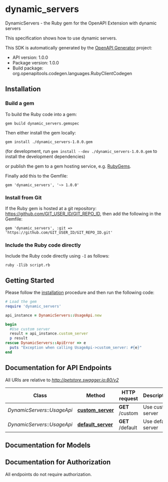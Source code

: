 # dynamic_servers

DynamicServers - the Ruby gem for the OpenAPI Extension with dynamic servers

This specification shows how to use dynamic servers.

This SDK is automatically generated by the [OpenAPI Generator](https://openapi-generator.tech) project:

- API version: 1.0.0
- Package version: 1.0.0
- Build package: org.openapitools.codegen.languages.RubyClientCodegen

## Installation

### Build a gem

To build the Ruby code into a gem:

```shell
gem build dynamic_servers.gemspec
```

Then either install the gem locally:

```shell
gem install ./dynamic_servers-1.0.0.gem
```

(for development, run `gem install --dev ./dynamic_servers-1.0.0.gem` to install the development dependencies)

or publish the gem to a gem hosting service, e.g. [RubyGems](https://rubygems.org/).

Finally add this to the Gemfile:

    gem 'dynamic_servers', '~> 1.0.0'

### Install from Git

If the Ruby gem is hosted at a git repository: https://github.com/GIT_USER_ID/GIT_REPO_ID, then add the following in the Gemfile:

    gem 'dynamic_servers', :git => 'https://github.com/GIT_USER_ID/GIT_REPO_ID.git'

### Include the Ruby code directly

Include the Ruby code directly using `-I` as follows:

```shell
ruby -Ilib script.rb
```

## Getting Started

Please follow the [installation](#installation) procedure and then run the following code:

```ruby
# Load the gem
require 'dynamic_servers'

api_instance = DynamicServers::UsageApi.new

begin
  #Use custom server
  result = api_instance.custom_server
  p result
rescue DynamicServers::ApiError => e
  puts "Exception when calling UsageApi->custom_server: #{e}"
end

```

## Documentation for API Endpoints

All URIs are relative to *http://petstore.swagger.io:80/v2*

Class | Method | HTTP request | Description
------------ | ------------- | ------------- | -------------
*DynamicServers::UsageApi* | [**custom_server**](docs/UsageApi.md#custom_server) | **GET** /custom | Use custom server
*DynamicServers::UsageApi* | [**default_server**](docs/UsageApi.md#default_server) | **GET** /default | Use default server


## Documentation for Models



## Documentation for Authorization

 All endpoints do not require authorization.

